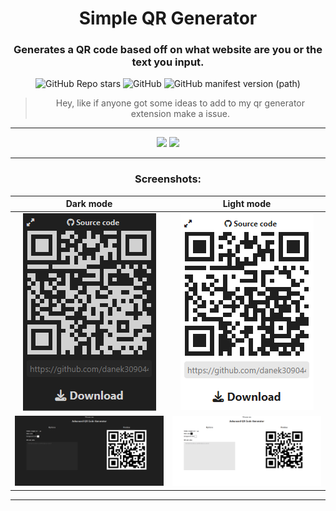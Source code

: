<div align="center">

# Simple QR Generator
### Generates a QR code based off on what website are you or the text you input.

![GitHub Repo stars](https://img.shields.io/github/stars/danek309044/simple-qr-generator) ![GitHub](https://img.shields.io/github/license/danek309044/simple-qr-generator) ![GitHub manifest version (path)](https://img.shields.io/github/manifest-json/v/danek309044/simple-qr-generator)


> Hey, like if anyone got some ideas to add to my qr generator extension make a issue.

***

<a href="https://chromewebstore.google.com/detail/simple-qr-generator/jllgppbmeimnkjkkocdkhidjnlfjikio"><img src="https://storage.googleapis.com/web-dev-uploads/image/WlD8wC6g8khYWPJUsQceQkhXSlv1/UV4C4ybeBTsZt43U4xis.png"></a> <a href="https://addons.mozilla.org/en-US/firefox/addon/simple-qr-code-gen/"><img src="https://user-images.githubusercontent.com/585534/107280546-7b9b2a00-6a26-11eb-8f9f-f95932f4bfec.png"></a>


***

### Screenshots:
<table>
    <thead>
        <tr>
            <th align="center">Dark mode</th>
            <th align="center">Light mode</th>
        </tr>
    </thead>
    <tbody>
        <tr>
            <td align="center" valign="top"><img src="https://github.com/Danek309044/simple-qr-generator/blob/main/images/dark.png?raw=true"></td>
            <td align="center"><img src="https://github.com/Danek309044/simple-qr-generator/blob/main/images/light.png?raw=true"></td>   
        </tr>
        <tr>
            <td align="center" valign="top"><img src="https://github.com/Danek309044/simple-qr-generator/blob/main/images/darkLarge.png?raw=true"></td>
            <td align="center"><img src="https://github.com/Danek309044/simple-qr-generator/blob/main/images/lightLarge.png?raw=true"></td>   
        </tr>
    </tbody>
</table>


***
